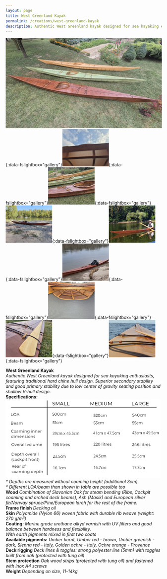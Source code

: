 ```yaml
---
layout: page
title: West Greenland Kayak
permalink: /creations/west-greenland-kayak
description: Authentic West Greenland kayak designed for sea kayaking enthusiasts, featuring traditional hard chine hull design. Superior secondary stability and good primary stability due to low center of gravity seating position and shallow V-hull design.
---
```


[![greenland_kayak_01](/assets/images/creations/wg/wg_01_s.jpg)](/assets/images/creations/wg/wg_01.jpg){:data-fslightbox="gallery"}[![greenland_kayak_03](/assets/images/creations/wg/wg_03_s.jpg)](/assets/images/creations/wg/wg_03.jpg){:data-fslightbox="gallery"}[![greenland_kayak_02](/assets/images/creations/wg/wg_02_s.jpg)](/assets/images/creations/wg/wg_02.jpg){:data-fslightbox="gallery"}[![greenland_kayak_04](/assets/images/creations/wg/wg_04_s.jpg)](/assets/images/creations/wg/wg_04.jpg){:data-fslightbox="gallery"}[![greenland_kayak_05](/assets/images/creations/wg/wg_05_s.jpg)](/assets/images/creations/wg/wg_05.jpg){:data-fslightbox="gallery"}[![greenland_kayak_06](/assets/images/creations/wg/wg_06_s.jpg)](/assets/images/creations/wg/wg_06.jpg){:data-fslightbox="gallery"}[![greenland_kayak_07](/assets/images/creations/wg/wg_07_s.jpg)](/assets/images/creations/wg/wg_07.jpg){:data-fslightbox="gallery"}[![greenland_kayak_08](/assets/images/creations/wg/wg_08_s.jpg)](/assets/images/creations/wg/wg_08.jpg){:data-fslightbox="gallery"}[![greenland_kayak_09](/assets/images/creations/wg/wg_09_s.jpg)](/assets/images/creations/wg/wg_09.jpg){:data-fslightbox="gallery"}

**West Greenland Kayak**<br />
_Authentic West Greenland kayak designed for sea kayaking enthusiasts, featuring traditional hard chine hull design. Superior secondary stability and good primary stability due to low center of gravity seating position and shallow V-hull design._<br />
**Specifications:**<br />
![wg_spec](/assets/images/creations/wg/wg_spec.jpg)
_* Depths are measured without coaming height (additional 3cm)_<br />
_* Different LOA/beam than shown in table are possible too_<br />
**Wood**
_Combination of Slavonian Oak for steam bending (Ribs, Cockpit coaming and arched deck beams), Ash (Masik) and European silver fir/Norway spruce/Pine/European larch for the rest of the frame._<br />
**Frame finish**
_Decking oil_<br />
**Skin**
_Polyamide (Nylon 66) woven fabric with durable rib weave (weight: 270 g/m²)_<br />
**Coating:**
_Marine grade urethane alkyd varnish with UV filters and good balance between hardness and flexibility._<br />
_With earth pigments mixed in first two coats_<br />
**Available pigments:**
_Umber burnt, Umber red - brown, Umber greenish - dark, Sienna red - Italy, Golden ochre - Italy, Ochre orange - Provence_<br />
**Deck rigging**
_Deck lines & toggles: strong polyester line (5mm) with toggles built from oak (protected with tung oil)_<br />
**Stem protection**
_Oak wood strips (protected with tung oil) and fastened with inox A4 screws_<br />
**Weight**
_Depending on size, 11-14kg_<br />